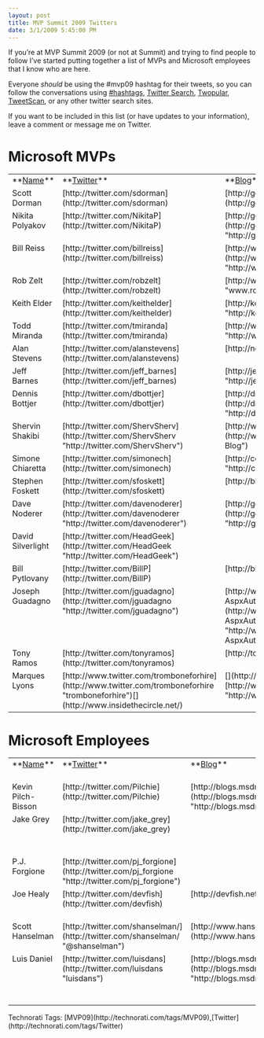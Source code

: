 ```yaml
---
layout: post
title: MVP Summit 2009 Twitters
date: 3/1/2009 5:45:00 PM
---
```


If you’re at MVP Summit 2009 (or not at Summit) and trying to find people to follow I’ve started putting together a list of MVPs and Microsoft employees that I know who are here.

Everyone *should* be using the #mvp09 hashtag for their tweets, so you can follow the conversations using [#hashtags](http://hashtags.org/tag/mvp09), [Twitter Search](http://search.twitter.com/search?q=%23mvp09), [Twopular](http://twopular.com/trend/_mvp09), [TweetScan](http://tweetscan.com/index.php?s=%23mvp09), or any other twitter search sites.

If you want to be included in this list (or have updates to your information), leave a comment or message me on Twitter.

# **Microsoft MVPs**

  <table border="0" cellspacing="0" cellpadding="2" width="1101"><tbody>     <tr>       <td valign="top" width="147">**<u>Name</u>**</td>        <td valign="top" width="244">**<u>Twitter</u>**</td>        <td valign="top" width="539">**<u>Blog</u>**</td>        <td valign="top" width="169">**<u>Location</u>**</td>     </tr>      <tr>       <td valign="top" width="147">Scott Dorman</td>        <td valign="top" width="244">[http://twitter.com/sdorman](http://twitter.com/sdorman)</td>        <td valign="top" width="539">[http://geekswithblogs.net/sdorman](http://geekswithblogs.net/sdorman)</td>        <td valign="top" width="169">Tampa, FL</td>     </tr>      <tr>       <td valign="top" width="147">Nikita Polyakov</td>        <td valign="top" width="244">[http://twitter.com/NikitaP](http://twitter.com/NikitaP)</td>        <td valign="top" width="539">[http://geekswithblogs.net/campuskoder/Default.aspx](http://geekswithblogs.net/campuskoder/Default.aspx "http://geekswithblogs.net/campuskoder/Default.aspx")</td>        <td valign="top" width="169">Tampa, FL</td>     </tr>      <tr>       <td valign="top" width="147">Bill Reiss</td>        <td valign="top" width="244">[http://twitter.com/billreiss](http://twitter.com/billreiss)</td>        <td valign="top" width="539">[http://www.bluerosegames.com/silverlightbrasstacks/](http://www.bluerosegames.com/silverlightbrasstacks/ "http://www.bluerosegames.com/silverlightbrasstacks/")</td>        <td valign="top" width="169">Tampa, FL</td>     </tr>      <tr>       <td valign="top" width="147">Rob Zelt</td>        <td valign="top" width="244">[http://twitter.com/robzelt](http://twitter.com/robzelt)</td>        <td valign="top" width="539">[http://www.robzelt.com/blog/](http://www.robzelt.com/blog/ "www.robzel")</td>        <td valign="top" width="169">NC</td>     </tr>      <tr>       <td valign="top" width="147">Keith Elder</td>        <td valign="top" width="244">[http://twitter.com/keithelder](http://twitter.com/keithelder)</td>        <td valign="top" width="539">[http://keithelder.net/blog/](http://keithelder.net/blog/ "http://keithelder.net/blog/")</td>        <td valign="top" width="169">Hattiesburg, MS</td>     </tr>      <tr>       <td valign="top" width="147">Todd Miranda</td>        <td valign="top" width="244">[http://twitter.com/tmiranda](http://twitter.com/tmiranda)</td>        <td valign="top" width="539">[http://www.xperimentality.com/](http://www.xperimentality.com/ "http://www.xperimentality.com/")</td>        <td valign="top" width="169">Alabama</td>     </tr>      <tr>       <td valign="top" width="147">Alan Stevens</td>        <td valign="top" width="244">[http://twitter.com/alanstevens](http://twitter.com/alanstevens)</td>        <td valign="top" width="539">[http://netcave.org/](http://netcave.org/ "netcave.org")</td>        <td valign="top" width="169">Knoxville, TN</td>     </tr>      <tr>       <td valign="top" width="147">Jeff Barnes</td>        <td valign="top" width="244">[http://twitter.com/jeff_barnes](http://twitter.com/jeff_barnes)</td>        <td valign="top" width="539">[http://jeffbarnes.net/blog/](http://jeffbarnes.net/blog/ "http://jeffbarnes.net/blog/")</td>        <td valign="top" width="169">Birmingham, AL</td>     </tr>      <tr>       <td valign="top" width="147">Dennis Bottjer</td>        <td valign="top" width="244">[http://twitter.com/dbottjer](http://twitter.com/dbottjer)</td>        <td valign="top" width="539">[http://drowningintechnicaldebt.com/blogs/dennisbottjer/default.aspx](http://drowningintechnicaldebt.com/blogs/dennisbottjer/default.aspx "http://drowningintechnicaldebt.com/blogs/dennisbottjer/default.aspx")</td>        <td valign="top" width="169">Tulsa, OK</td>     </tr>      <tr>       <td valign="top" width="147">Shervin Shakibi</td>        <td valign="top" width="244">[http://twitter.com/ShervSherv](http://twitter.com/ShervSherv "http://twitter.com/ShervSherv")</td>        <td valign="top" width="539">[http://www.geekswithblogs.com/shervin/Default.aspx](http://www.geekswithblogs.com/shervin/Default.aspx "Shervin's Blog")</td>        <td valign="top" width="169">Boca Raton, FL</td>     </tr>      <tr>       <td valign="top" width="147">Simone Chiaretta</td>        <td valign="top" width="244">[http://twitter.com/simonech](http://twitter.com/simonech)</td>        <td valign="top" width="539">[http://codeclimber.net.nz/](http://codeclimber.net.nz/ "http://codeclimber.net.nz/")</td>        <td valign="top" width="169">Milan, Italy</td>     </tr>      <tr>       <td valign="top" width="147">Stephen Foskett</td>        <td valign="top" width="244">[http://twitter.com/sfoskett](http://twitter.com/sfoskett)</td>        <td valign="top" width="539">[http://blog.fosketts.net/](http://blog.fosketts.net/)</td>        <td valign="top" width="169">Wooster, OH</td>     </tr>      <tr>       <td valign="top" width="147">Dave Noderer</td>        <td valign="top" width="244">[http://twitter.com/davenoderer](http://twitter.com/davenoderer "http://twitter.com/davenoderer")</td>        <td valign="top" width="539">[http://geekswithblogs.net/dnoderer/Default.aspx](http://geekswithblogs.net/dnoderer/Default.aspx "http://geekswithblogs.net/dnoderer/Default.aspx")</td>        <td valign="top" width="169">Deerfield Beach, FL</td>     </tr>      <tr>       <td valign="top" width="147">David Silverlight</td>        <td valign="top" width="244">[http://twitter.com/HeadGeek](http://twitter.com/HeadGeek "http://twitter.com/HeadGeek")</td>        <td valign="top" width="539"> </td>        <td valign="top" width="169">Miami, FL</td>     </tr>      <tr>       <td valign="top" width="147">Bill Pytlovany</td>        <td valign="top" width="244">[http://twitter.com/BillP](http://twitter.com/BillP)</td>        <td valign="top" width="539">[http://bitsfrombill.com/](http://bitsfrombill.com/ "bitsfrombill.com")</td>        <td valign="top" width="169">Scotia, NY</td>     </tr>      <tr>       <td valign="top" width="147">Joseph Guadagno</td>        <td valign="top" width="244">[http://twitter.com/jguadagno](http://twitter.com/jguadagno "http://twitter.com/jguadagno")</td>        <td valign="top" width="539">[http://www.josephguadagno.net/default.aspx?AspxAutoDetectCookieSupport=1](http://www.josephguadagno.net/default.aspx?AspxAutoDetectCookieSupport=1 "http://www.josephguadagno.net/default.aspx?AspxAutoDetectCookieSupport=1")</td>        <td valign="top" width="169">Chandler, AZ</td>     </tr>      <tr>       <td valign="top" width="147">Tony Ramos</td>        <td valign="top" width="244">[http://twitter.com/tonyramos](http://twitter.com/tonyramos)</td>        <td valign="top" width="539">[http://tonyramos.com/](http://tonyramos.com/ "tonyramos.com")</td>        <td valign="top" width="169">Cleveland, OH</td>     </tr>      <tr>       <td valign="top" width="147">Marques Lyons</td>        <td valign="top" width="244">[http://www.twitter.com/tromboneforhire](http://www.twitter.com/tromboneforhire "tromboneforhire")[](http://www.insidethecircle.net/)</td>        <td valign="top" width="539">[](http://www.insidethecircle.net/)[](http://www.insidethecircle.net/)[http://www.insidethecircle.net/](http://www.insidethecircle.net/ "http://www.insidethecircle.net/")[](http://www.insidethecircle.net/)</td>        <td valign="top" width="169">Anaheim, CA</td>     </tr>   </tbody></table>  

# **Microsoft Employees**

  <table border="0" cellspacing="0" cellpadding="2" width="1101"><tbody>     <tr>       <td valign="top" width="154">**<u>Name</u>**</td>        <td valign="top" width="244">**<u>Twitter</u>**</td>        <td valign="top" width="301">**<u>Blog</u>**</td>        <td valign="top" width="400">**<u>Focus Area/Position</u>**</td>     </tr>      <tr>       <td valign="top" width="154">Kevin Pilch-Bisson</td>        <td valign="top" width="244">[http://twitter.com/Pilchie](http://twitter.com/Pilchie)</td>        <td valign="top" width="301">[http://blogs.msdn.com/kevinpilchbisson](http://blogs.msdn.com/kevinpilchbisson "http://blogs.msdn.com/kevinpilchbisson/")</td>        <td valign="top" width="400">Dev Lead – C#</td>     </tr>      <tr>       <td valign="top" width="154">Jake Grey</td>        <td valign="top" width="244">[http://twitter.com/jake_grey](http://twitter.com/jake_grey)</td>        <td valign="top" width="301"> </td>        <td valign="top" width="400">MVP Lead - C# & Security, Community and Online Support</td>     </tr>      <tr>       <td valign="top" width="154">P.J. Forgione</td>        <td valign="top" width="244">[http://twitter.com/pj_forgione](http://twitter.com/pj_forgione "http://twitter.com/pj_forgione")</td>        <td valign="top" width="301"> </td>        <td valign="top" width="400">MVP Lead – Visual Basic</td>     </tr>      <tr>       <td valign="top" width="154">Joe Healy</td>        <td valign="top" width="244">[http://twitter.com/devfish](http://twitter.com/devfish)</td>        <td valign="top" width="301">[http://devfish.net](http://devfish.net/)</td>        <td valign="top" width="400">Developer Evangelist – Florida</td>     </tr>      <tr>       <td valign="top" width="154">Scott Hanselman</td>        <td valign="top" width="244">[http://twitter.com/shanselman/](http://twitter.com/shanselman/ "@shanselman")</td>        <td valign="top" width="301">[http://www.hanselman.com/blog](http://www.hanselman.com/blog)</td>        <td valign="top" width="400">Principal Program Manager</td>     </tr>      <tr>       <td valign="top" width="154">Luis Daniel</td>        <td valign="top" width="244">[http://twitter.com/luisdans](http://twitter.com/luisdans "luisdans")</td>        <td valign="top" width="301">[http://blogs.msdn.com/luisdans/](http://blogs.msdn.com/luisdans/ "http://blogs.msdn.com/luisdans/")</td>        <td valign="top" width="400">Developer Platform Evangelism Area Lead – Latin America</td>     </tr>   </tbody></table>  

  <div style="padding-bottom: 0px; margin: 0px; padding-left: 0px; padding-right: 0px; display: inline; float: none; padding-top: 0px" id="scid:0767317B-992E-4b12-91E0-4F059A8CECA8:38f7749d-8637-46ab-833b-002cda248023" class="wlWriterEditableSmartContent">Technorati Tags: [MVP09](http://technorati.com/tags/MVP09),[Twitter](http://technorati.com/tags/Twitter)</div>

